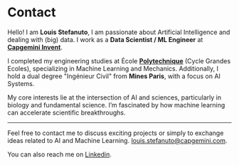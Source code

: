 # Contact

Hello! I am **Louis Stefanuto**, I am passionate about Artificial Intelligence and dealing with (big) data. I work as a **Data Scientist / ML Engineer** at [**Capgemini Invent**](https://www.capgemini.com/about-us/who-we-are/our-brands/capgemini-invent/).

I completed my engineering studies at École [**Polytechnique**](https://programmes.polytechnique.edu/cycle-ingenieur-polytechnicien/cycle-ingenieur-polytechnicien) (Cycle Grandes Ecoles), specializing in Machine Learning and Mechanics. Additionally, I hold a dual degree "Ingénieur Civil" from **Mines Paris**, with a focus on AI Systems.

My core interests lie at the intersection of AI and sciences, particularly in biology and fundamental science. I’m fascinated by how machine learning can accelerate scientific breakthroughs.

---

Feel free to contact me to discuss exciting projects or simply to exchange ideas related to AI and Machine Learning. <louis.stefanuto@capgemini.com>.

You can also reach me on [Linkedin](https://www.linkedin.com/in/louis-stefanuto/).
